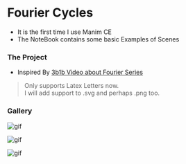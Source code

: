 # Fourier Cycles

- It is the first time I use Manim CE 
- The NoteBook contains some basic Examples of Scenes

### The Project
- Inspired By [3b1b Video about Fourier Series](https://youtu.be/r6sGWTCMz2k)
> Only supports Latex Letters now.  
> I will add support to .svg and perhaps .png too.

### Gallery


![gif](assets/Lambda.gif "Lambda")

![gif](assets/psi.gif "Psi")

![gif](assets/Sigma.gif "Sigma")
